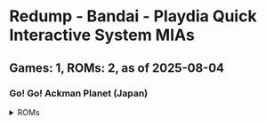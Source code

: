 # Redump - Bandai - Playdia Quick Interactive System MIAs
## Games: 1, ROMs: 2, as of 2025-08-04

### Go! Go! Ackman Planet (Japan)
<details>
<summary>ROMs</summary>

- Go! Go! Ackman Planet (Japan) (Track 1).bin, CRC: 1cbf2c16
- Go! Go! Ackman Planet (Japan) (Track 2).bin, CRC: f1974e93
</details>

